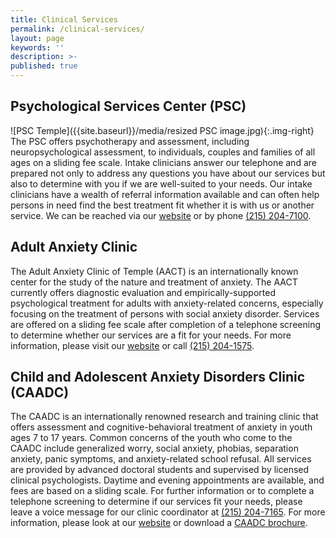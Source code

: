 ```yaml
---
title: Clinical Services
permalink: /clinical-services/
layout: page
keywords: ''
description: >-
published: true
---
```

## Psychological Services Center (PSC)
![PSC Temple]({{site.baseurl}}/media/resized PSC image.jpg){:.img-right}
The PSC offers psychotherapy and assessment, including neuropsychological assessment, to individuals, couples and families of all ages on a sliding fee scale. Intake clinicians answer our telephone and are prepared not only to address any questions you have about our services but also to determine with you if we are well-suited to your needs. Our intake clinicians have a wealth of referral information available and can often help persons in need find the best treatment fit whether it is with us or another service. We can be reached via our [website](http://templepsc.com/) or by phone [(215) 204-7100](tel:2152047100).

## Adult Anxiety Clinic
The Adult Anxiety Clinic of Temple (AACT) is an internationally known center for the study of the nature and treatment of anxiety. The AACT currently offers diagnostic evaluation and empirically-supported psychological treatment for adults with anxiety-related concerns, especially focusing on the treatment of persons with social anxiety disorder. Services are offered on a sliding fee scale after completion of a telephone screening to determine whether our services are a fit for your needs. For more information, please visit our [website](http://sites.temple.edu/anxiety/) or call [(215) 204-1575](tel:2152041575).

## Child and Adolescent Anxiety Disorders Clinic (CAADC)
The CAADC is an internationally renowned research and training clinic that offers assessment and cognitive-behavioral treatment of anxiety in youth ages 7 to 17 years. Common concerns of the youth who come to the CAADC include generalized worry, social anxiety, phobias, separation anxiety, panic symptoms, and anxiety-related school refusal. All services are provided by advanced doctoral students and supervised by licensed clinical psychologists. Daytime and evening appointments are available, and fees are based on a sliding scale. For further information or to complete a telephone screening to determine if our services fit your needs, please leave a voice message for our clinic coordinator at [(215) 204-7165](tel:2152047165). For more information, please look at our [website](http://www.childanxiety.org/) or download a [CAADC brochure](https://liberalarts.temple.edu/sites/liberalarts/files/CAADC_Brochure.pdf).
